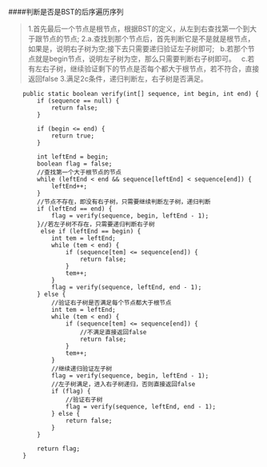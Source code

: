 ####判断是否是BST的后序遍历序列

> 1.首先最后一个节点是根节点，根据BST的定义，从左到右查找第一个到大于跟节点的节点;
2.a.查找到那个节点后，首先判断它是不是就是根节点，如果是，说明右子树为空;接下去只需要递归验证左子树即可;
&nbsp;&nbsp;b.若那个节点就是begin节点，说明左子树为空，那么只需要判断右子树即可。
&nbsp;&nbsp;c.若有左右子树，继续验证剩下的节点是否每个都大于根节点，若不符合，直接返回false
3.满足2c条件，递归判断左，右子树是否满足。


```
	public static boolean verify(int[] sequence, int begin, int end) {
		if (sequence == null) {
			return false;
		}

		if (begin <= end) {
			return true;
		}

		int leftEnd = begin;
		boolean flag = false;
		//查找第一个大于根节点的节点
		while (leftEnd < end && sequence[leftEnd] < sequence[end]) {
			leftEnd++;
		}
		//节点不存在，即没有右子树，只需要继续判断左子树，递归判断
		if (leftEnd == end) {
			flag = verify(sequence, begin, leftEnd - 1);
		}//若左子树不存在，只需要递归判断右子树 
		 else if (leftEnd == begin) {
			int tem = leftEnd;
			while (tem < end) {
				if (sequence[tem] <= sequence[end]) {
					return false;
				}
				tem++;
			}
			flag = verify(sequence, leftEnd, end - 1);
		} else {
			//验证右子树是否满足每个节点都大于根节点
			int tem = leftEnd;
			while (tem < end) {
				if (sequence[tem] <= sequence[end]) {
					//不满足直接返回false
					return false;
				}
				tem++;
			}
			//继续递归验证左子树
			flag = verify(sequence, begin, leftEnd - 1);
			//左子树满足，进入右子树递归，否则直接返回false
			if (flag) {
				//验证右子树
				flag = verify(sequence, leftEnd, end - 1);
			} else {
				return false;
			}
		}

		return flag;
	}

```

